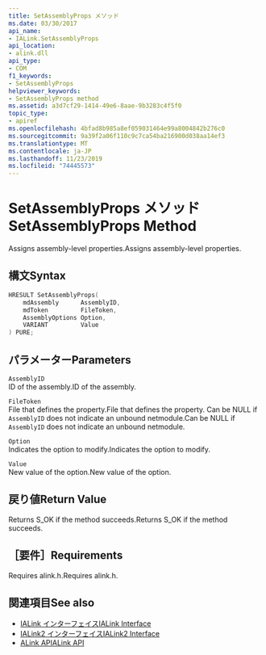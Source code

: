 ```yaml
---
title: SetAssemblyProps メソッド
ms.date: 03/30/2017
api_name:
- IALink.SetAssemblyProps
api_location:
- alink.dll
api_type:
- COM
f1_keywords:
- SetAssemblyProps
helpviewer_keywords:
- SetAssemblyProps method
ms.assetid: a3d7cf29-1414-49e6-8aae-9b3283c4f5f0
topic_type:
- apiref
ms.openlocfilehash: 4bfad8b985a8ef059031464e99a8004842b276c0
ms.sourcegitcommit: 9a39f2a06f110c9c7ca54ba216900d038aa14ef3
ms.translationtype: MT
ms.contentlocale: ja-JP
ms.lasthandoff: 11/23/2019
ms.locfileid: "74445573"
---
```

# <a name="setassemblyprops-method"></a><span data-ttu-id="e12f4-102">SetAssemblyProps メソッド</span><span class="sxs-lookup"><span data-stu-id="e12f4-102">SetAssemblyProps Method</span></span>
<span data-ttu-id="e12f4-103">Assigns assembly-level properties.</span><span class="sxs-lookup"><span data-stu-id="e12f4-103">Assigns assembly-level properties.</span></span>  
  
## <a name="syntax"></a><span data-ttu-id="e12f4-104">構文</span><span class="sxs-lookup"><span data-stu-id="e12f4-104">Syntax</span></span>  
  
```cpp  
HRESULT SetAssemblyProps(  
    mdAssembly      AssemblyID,  
    mdToken         FileToken,  
    AssemblyOptions Option,  
    VARIANT         Value  
) PURE;  
```  
  
## <a name="parameters"></a><span data-ttu-id="e12f4-105">パラメーター</span><span class="sxs-lookup"><span data-stu-id="e12f4-105">Parameters</span></span>  
 `AssemblyID`  
 <span data-ttu-id="e12f4-106">ID of the assembly.</span><span class="sxs-lookup"><span data-stu-id="e12f4-106">ID of the assembly.</span></span>  
  
 `FileToken`  
 <span data-ttu-id="e12f4-107">File that defines the property.</span><span class="sxs-lookup"><span data-stu-id="e12f4-107">File that defines the property.</span></span> <span data-ttu-id="e12f4-108">Can be NULL if `AssemblyID` does not indicate an unbound netmodule.</span><span class="sxs-lookup"><span data-stu-id="e12f4-108">Can be NULL if `AssemblyID` does not indicate an unbound netmodule.</span></span>  
  
 `Option`  
 <span data-ttu-id="e12f4-109">Indicates the option to modify.</span><span class="sxs-lookup"><span data-stu-id="e12f4-109">Indicates the option to modify.</span></span>  
  
 `Value`  
 <span data-ttu-id="e12f4-110">New value of the option.</span><span class="sxs-lookup"><span data-stu-id="e12f4-110">New value of the option.</span></span>  
  
## <a name="return-value"></a><span data-ttu-id="e12f4-111">戻り値</span><span class="sxs-lookup"><span data-stu-id="e12f4-111">Return Value</span></span>  
 <span data-ttu-id="e12f4-112">Returns S_OK if the method succeeds.</span><span class="sxs-lookup"><span data-stu-id="e12f4-112">Returns S_OK if the method succeeds.</span></span>  
  
## <a name="requirements"></a><span data-ttu-id="e12f4-113">［要件］</span><span class="sxs-lookup"><span data-stu-id="e12f4-113">Requirements</span></span>  
 <span data-ttu-id="e12f4-114">Requires alink.h.</span><span class="sxs-lookup"><span data-stu-id="e12f4-114">Requires alink.h.</span></span>  
  
## <a name="see-also"></a><span data-ttu-id="e12f4-115">関連項目</span><span class="sxs-lookup"><span data-stu-id="e12f4-115">See also</span></span>

- [<span data-ttu-id="e12f4-116">IALink インターフェイス</span><span class="sxs-lookup"><span data-stu-id="e12f4-116">IALink Interface</span></span>](ialink-interface.md)
- [<span data-ttu-id="e12f4-117">IALink2 インターフェイス</span><span class="sxs-lookup"><span data-stu-id="e12f4-117">IALink2 Interface</span></span>](ialink2-interface.md)
- [<span data-ttu-id="e12f4-118">ALink API</span><span class="sxs-lookup"><span data-stu-id="e12f4-118">ALink API</span></span>](index.md)
